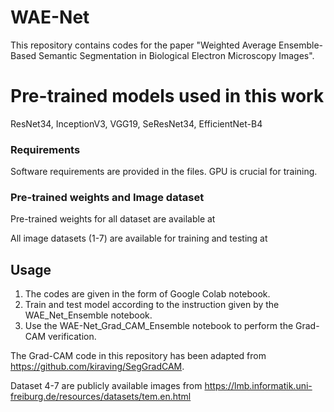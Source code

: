 # WAE-Net
This repository contains codes for the paper "Weighted Average Ensemble-Based Semantic Segmentation in Biological Electron Microscopy Images".

# Pre-trained models used in this work
ResNet34, InceptionV3, VGG19, SeResNet34, EfficientNet-B4

### Requirements

Software requirements are provided in the files.
GPU is crucial for training. 

###  Pre-trained weights and Image dataset

Pre-trained weights for all dataset are available at

All image datasets (1-7) are available for training and testing at 


## Usage

1) The codes are given in the form of Google Colab notebook.
2) Train and test model according to the instruction given by the WAE_Net_Ensemble notebook.
3) Use the WAE-Net_Grad_CAM_Ensemble notebook to perform the Grad-CAM verification. 


The Grad-CAM code in this repository has been adapted from https://github.com/kiraving/SegGradCAM.

Dataset 4-7 are publicly available images from  https://lmb.informatik.uni-freiburg.de/resources/datasets/tem.en.html


